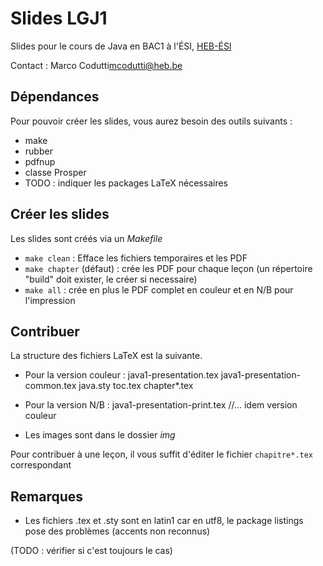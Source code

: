 # Slides LGJ1
Slides pour le cours de Java en BAC1 à l'ÉSI, [HEB-ÉSI](http://www.heb.be/esi)

Contact : Marco Codutti<mcodutti@heb.be>

## Dépendances
Pour pouvoir créer les slides, vous aurez besoin des outils suivants :
- make
- rubber
- pdfnup
- classe Prosper 
- TODO : indiquer les packages LaTeX nécessaires

##  Créer les slides
Les slides sont créés via un *Makefile*

- `make clean` : Efface les fichiers temporaires et les PDF
- `make chapter` (défaut) : crée les PDF pour chaque leçon (un répertoire
  "build" doit exister, le créer si necessaire)
- `make all` : crée en plus le PDF complet en couleur et en N/B pour l'impression

## Contribuer
La structure des fichiers LaTeX est la suivante.

* Pour la version couleur :
	java1-presentation.tex
	java1-presentation-common.tex
	java.sty
	toc.tex
	chapter*.tex

* Pour la version N/B :
	java1-presentation-print.tex
	//... idem version couleur

* Les images sont dans le dossier *img*

Pour contribuer à une leçon, il vous suffit d'éditer le fichier `chapitre*.tex` correspondant

## Remarques

- Les fichiers .tex et .sty sont en latin1 car en utf8, le package listings pose des problèmes (accents non reconnus)


(TODO : vérifier si c'est toujours le cas)

